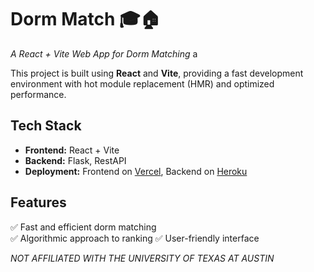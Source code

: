 # **Dorm Match** 🎓🏠  
*A React + Vite Web App for Dorm Matching*  a

This project is built using **React** and **Vite**, providing a fast development environment with hot module replacement (HMR) and optimized performance.  

## **Tech Stack**  
- **Frontend:** React + Vite  
- **Backend:** Flask, RestAPI
- **Deployment:** Frontend on [Vercel](https://vercel.com/), Backend on [Heroku](https://www.heroku.com/)  

## **Features**  
✅ Fast and efficient dorm matching  
✅ Algorithmic approach to ranking
✅ User-friendly interface  



*NOT AFFILIATED WITH THE UNIVERSITY OF TEXAS AT AUSTIN*
